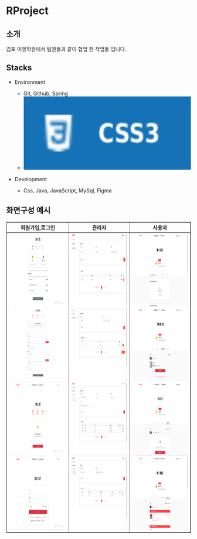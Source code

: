 # RProject
<h2>소개</h2>
    김포 이젠학원에서 팀원들과 같이 협업 한 작업물 입니다.

<h2>Stacks </h2>

+ Environment
    * Git, Github, Spring
    *  <img src="https://github.com/parkhongjoon/RProject/blob/main/img/css.svg" width="1000" height="200" alt="회원가입1">

+ Development
    * Css, Java, JavaScript, MySql, Figma

<div>
    <h2>화면구성 예시</h2>
    <table border="1" align="center">
        <thead>
            <tr>
                <th align="center">회원가입,로그인</th>
                <th align="center">관리자</th>
                <th align="center">사용자</th>
            </tr>
        </thead>
        <tbody>
            <tr>
                <td align="center">
                    <img src="https://github.com/parkhongjoon/RProject/blob/main/img/회원가입1.png" width="1000" height="200" alt="회원가입1">
                    <img src="https://github.com/parkhongjoon/RProject/blob/main/img/회원가입2.png" width="1000" height="200" alt="회원가입2">
                    <img src="https://github.com/parkhongjoon/RProject/blob/main/img/회원가입3.png" width="1000" height="200" alt="회원가입3">
                    <img src="https://github.com/parkhongjoon/RProject/blob/main/img/로그인1.png" width="1000" height="200" alt="로그인1">
                </td>
                <td align="center">
                    <img src="https://github.com/parkhongjoon/RProject/blob/main/img/관리자1.png" width="1000" height="200" alt="관리자1">
                    <img src="https://github.com/parkhongjoon/RProject/blob/main/img/관리자2.png" width="1000" height="200" alt="관리자2">
                    <img src="https://github.com/parkhongjoon/RProject/blob/main/img/관리자3.png" width="1000" height="200" alt="관리자3">
                    <img src="https://github.com/parkhongjoon/RProject/blob/main/img/관리자4.png" width="1000" height="200" alt="관리자4">
                </td>
                <td align="center">
                    <img src="https://github.com/parkhongjoon/RProject/blob/main/img/사용자1.png" width="1000" height="200" alt="사용자1">
                    <img src="https://github.com/parkhongjoon/RProject/blob/main/img/사용자3.png" width="1000" height="200" alt="사용자3">
                    <img src="https://github.com/parkhongjoon/RProject/blob/main/img/사용자4 예약없음.png" width="1000" height="200" alt="사용자4 예약없음">
                    <img src="https://github.com/parkhongjoon/RProject/blob/main/img/사용자4 예약 유.png" width="1000" height="200" alt="사용자4 예약 유">
                </td>
            </tr>
        </tbody>
    </table>
</div>

